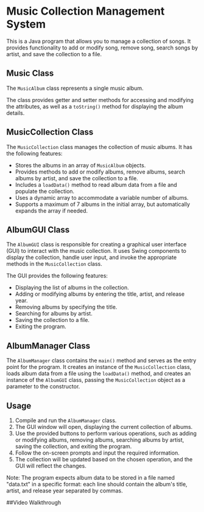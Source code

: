 # Music Collection Management System

This is a Java program that allows you to manage a collection of songs. It provides functionality to add or modify song, remove song, search songs by artist, and save the collection to a file.

## Music Class

The `MusicAlbum` class represents a single music album. 

The class provides getter and setter methods for accessing and modifying the attributes, as well as a `toString()` method for displaying the album details.

## MusicCollection Class

The `MusicCollection` class manages the collection of music albums. It has the following features:

- Stores the albums in an array of `MusicAlbum` objects.
- Provides methods to add or modify albums, remove albums, search albums by artist, and save the collection to a file.
- Includes a `loadData()` method to read album data from a file and populate the collection.
- Uses a dynamic array to accommodate a variable number of albums.
- Supports a maximum of 7 albums in the initial array, but automatically expands the array if needed.

## AlbumGUI Class

The `AlbumGUI` class is responsible for creating a graphical user interface (GUI) to interact with the music collection. It uses Swing components to display the collection, handle user input, and invoke the appropriate methods in the `MusicCollection` class.

The GUI provides the following features:

- Displaying the list of albums in the collection.
- Adding or modifying albums by entering the title, artist, and release year.
- Removing albums by specifying the title.
- Searching for albums by artist.
- Saving the collection to a file.
- Exiting the program.

## AlbumManager Class

The `AlbumManager` class contains the `main()` method and serves as the entry point for the program. It creates an instance of the `MusicCollection` class, loads album data from a file using the `loadData()` method, and creates an instance of the `AlbumGUI` class, passing the `MusicCollection` object as a parameter to the constructor.

## Usage

1. Compile and run the `AlbumManager` class.
2. The GUI window will open, displaying the current collection of albums.
3. Use the provided buttons to perform various operations, such as adding or modifying albums, removing albums, searching albums by artist, saving the collection, and exiting the program.
4. Follow the on-screen prompts and input the required information.
5. The collection will be updated based on the chosen operation, and the GUI will reflect the changes.

Note: The program expects album data to be stored in a file named "data.txt" in a specific format: each line should contain the album's title, artist, and release year separated by commas.

##Video Walkthrough


